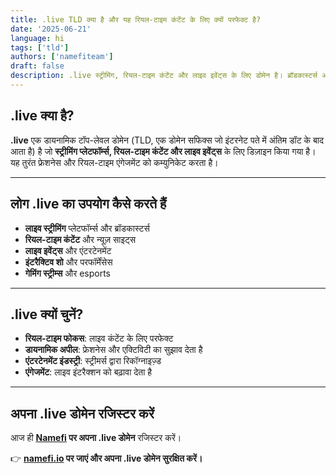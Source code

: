 ```yaml
---
title: .live TLD क्या है और यह रियल-टाइम कंटेंट के लिए क्यों परफेक्ट है?
date: '2025-06-21'
language: hi
tags: ['tld']
authors: ['namefiteam']
draft: false
description: .live स्ट्रीमिंग, रियल-टाइम कंटेंट और लाइव इवेंट्स के लिए डोमेन है। ब्रॉडकास्टर्स और लाइव एंटरटेनमेंट के लिए परफेक्ट।
---
```


## **.live क्या है?**

**.live** एक डायनामिक टॉप-लेवल डोमेन (TLD, एक डोमेन सफिक्स जो इंटरनेट पते में अंतिम डॉट के बाद आता है) है जो **स्ट्रीमिंग प्लेटफॉर्म्स, रियल-टाइम कंटेंट और लाइव इवेंट्स** के लिए डिज़ाइन किया गया है। यह तुरंत फ्रेशनेस और रियल-टाइम एंगेजमेंट को कम्युनिकेट करता है।

---

## **लोग .live का उपयोग कैसे करते हैं**

* **लाइव स्ट्रीमिंग** प्लेटफॉर्म्स और ब्रॉडकास्टर्स
* **रियल-टाइम कंटेंट** और न्यूज़ साइट्स
* **लाइव इवेंट्स** और एंटरटेनमेंट
* **इंटरैक्टिव शो** और परफॉर्मेंसेस
* **गेमिंग स्ट्रीम्स** और esports

---

## **.live क्यों चुनें?**

* **रियल-टाइम फोकस**: लाइव कंटेंट के लिए परफेक्ट
* **डायनामिक अपील**: फ्रेशनेस और एक्टिविटी का सुझाव देता है
* **एंटरटेनमेंट इंडस्ट्री**: स्ट्रीमर्स द्वारा रिकॉग्नाइज़्ड
* **एंगेजमेंट**: लाइव इंटरैक्शन को बढ़ावा देता है

---

## **अपना .live डोमेन रजिस्टर करें**

आज ही **[Namefi](https://namefi.io) पर अपना .live डोमेन** रजिस्टर करें।

👉 **[namefi.io](https://namefi.io) पर जाएं और अपना .live डोमेन सुरक्षित करें।**